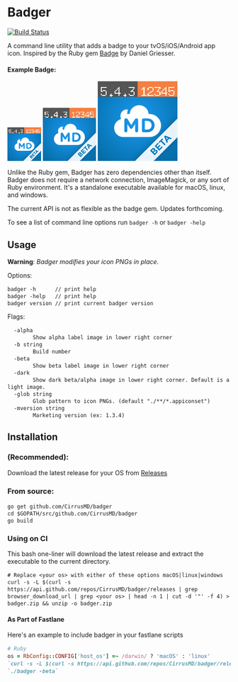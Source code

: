 # Badger

[![Build Status](https://travis-ci.org/CirrusMD/badger.svg?branch=master)](https://travis-ci.org/CirrusMD/badger)

A command line utility that adds a badge to your tvOS/iOS/Android app icon. Inspired by the Ruby gem [Badge](https://github.com/HazAT/badge) by Daniel Griesser. 

#### Example Badge:  

![alt](./examples/CirrusMD-Images.xcassets/AppIcon.appiconset/icon-76.png)
![alt](./examples/CirrusMD-Images.xcassets/AppIcon.appiconset/icon-120.png)
![alt](./examples/CirrusMD-Images.xcassets/AppIcon.appiconset/icon-180.png)

Unlike the Ruby gem, Badger has zero dependencies other than itself. Badger does not require a network connection, ImageMagick, or any sort of Ruby environment. It's a standalone executable available for macOS, linux, and windows.

The current API is not as flexible as the badge gem. Updates forthcoming.

To see a list of command line options run `badger -h` or `badger -help`

## Usage

**Warning**: *Badger modifies your icon PNGs in place.*

Options:
```
badger -h      // print help
badger -help   // print help
badger version // print current badger version
```

Flags:
```
  -alpha
    	Show alpha label image in lower right corner
  -b string
    	Build number
  -beta
    	Show beta label image in lower right corner
  -dark
    	Show dark beta/alpha image in lower right corner. Default is a light image.
  -glob string
    	Glob pattern to icon PNGs. (default "./**/*.appiconset")
  -mversion string
    	Marketing version (ex: 1.3.4)
```

## Installation

### (Recommended):

Download the latest release for your OS from [Releases](https://github.com/CirrusMD/badger/releases)


### From source:
```
go get github.com/CirrusMD/badger
cd $GOPATH/src/github.com/CirrusMD/badger
go build
```

### Using on CI

This bash one-liner will download the latest release and extract the executable to the current directory.
```
# Replace <your os> with either of these options macOS|linux|windows
curl -s -L $(curl -s https://api.github.com/repos/CirrusMD/badger/releases | grep browser_download_url | grep <your os> | head -n 1 | cut -d '"' -f 4) > badger.zip && unzip -o badger.zip

```

#### As Part of Fastlane
Here's an example to include badger in your fastlane scripts
```ruby
# Ruby
os = RbConfig::CONFIG['host_os'] =~ /darwin/ ? 'macOS' : 'linux'
`curl -s -L $(curl -s https://api.github.com/repos/CirrusMD/badger/releases | grep browser_download_url | grep #{os} | head -n 1 | cut -d '"' -f 4) > badger.zip && unzip -o badger.zip`
`./badger -beta`
```
